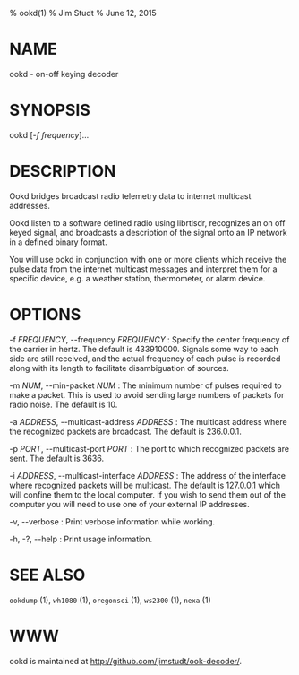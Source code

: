 % ookd(1)
% Jim Studt
% June 12, 2015

# NAME

ookd - on-off keying decoder

# SYNOPSIS

ookd [*-f frequency*]...

# DESCRIPTION

Ookd bridges broadcast radio telemetry data to internet multicast
addresses.

Ookd listen to a software defined radio using librtlsdr, recognizes an
on off keyed signal, and broadcasts a description of the signal onto
an IP network in a defined binary format.

You will use ookd in conjunction with one or more clients which
receive the pulse data from the internet multicast messages and
interpret them for a specific device, e.g. a weather station,
thermometer, or alarm device.

# OPTIONS

-f *FREQUENCY*, \--frequency *FREQUENCY*
:   Specify the center frequency of the carrier in hertz. The default is
    433910000. Signals some way to each side are still received, and
    the actual frequency of each pulse is recorded along with its
    length to facilitate disambiguation of sources.

-m *NUM*, \--min-packet *NUM*
:   The minimum number of pulses required to make a packet. This is used
    to avoid sending large numbers of packets for radio noise. The default
    is 10.

-a *ADDRESS*, \--multicast-address *ADDRESS*
:   The multicast address where the recognized packets are broadcast.
    The default is 236.0.0.1.

-p *PORT*, \--multicast-port *PORT*
:   The port to which recognized packets are sent. The default is 3636.

-i *ADDRESS*, \--multicast-interface *ADDRESS*
:   The address of the interface where recognized packets will be multicast.
    The default is 127.0.0.1 which will confine them to the local computer. If
    you wish to send them out of the computer you will need to use one of your
    external IP addresses.

-v, \--verbose
:   Print verbose information while working.

-h, -?, \--help
:   Print usage information.

# SEE ALSO

`ookdump` (1), `wh1080` (1), `oregonsci` (1), `ws2300` (1), `nexa` (1)

# WWW

ookd is maintained at <http://github.com/jimstudt/ook-decoder/>.
